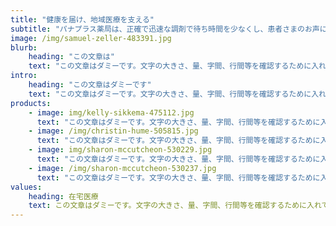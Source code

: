 ```yaml
---
title: "健康を届け、地域医療を支える"
subtitle: "パナプラス薬局は、正確で迅速な調剤で待ち時間を少なくし、患者さまのお声に耳を傾けます。お薬との良い関係を一緒に創りましょう。"
image: /img/samuel-zeller-483391.jpg
blurb:
    heading: "この文章は"
    text: "この文章はダミーです。文字の大きさ、量、字間、行間等を確認するために入れています。この文章はダミーです。文字の大きさ、量、字間、行間等を確認するために入れていま"
intro:
    heading: "この文章はダミーです"
    text: "この文章はダミーです。文字の大きさ、量、字間、行間等を確認するために入れています。この文章はダミーです。文字の大きさ、量、字間、行間等を確認するために入れています。この文章はダミーです。文字の大きさ、量、字間、行間等を確認するために入れています。この文章はダミーです。文字の大きさ、量、字間、行間等を確認するために入れています。この文章はダミーです。文字の大きさ、量、字間、行間等を確認するために入れ"
products:
    - image: img/kelly-sikkema-475112.jpg
      text: "この文章はダミーです。文字の大きさ、量、字間、行間等を確認するために入れています。この文章はダミーで"
    - image: /img/christin-hume-505815.jpg
      text: "この文章はダミーです。文字の大きさ、量、字間、行間等を確認するために入れています。この文章はダミーで"
    - image: img/sharon-mccutcheon-530229.jpg
      text: "この文章はダミーです。文字の大きさ、量、字間、行間等を確認するために入れています。この文章はダミーで"
    - image: /img/sharon-mccutcheon-530237.jpg
      text: "この文章はダミーです。文字の大きさ、量、字間、行間等を確認するために入れています。この文章はダミーで"
values:
    heading: 在宅医療
    text: この文章はダミーです。文字の大きさ、量、字間、行間等を確認するために入れています。この文章はダミーです。文字の大きさ、量、字間、行間等を確認するために入れています。この文章はダミーです。文字の大きさ、量、字間、行間等を確認するために入れています。この文章はダミーです。文字の大きさ、量、字間、行間等を
---
```


